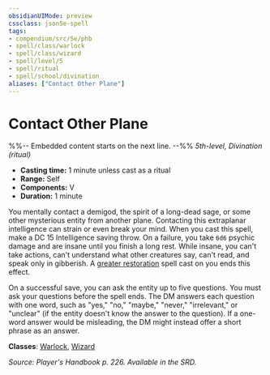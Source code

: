 ```yaml
---
obsidianUIMode: preview
cssclass: json5e-spell
tags:
- compendium/src/5e/phb
- spell/class/warlock
- spell/class/wizard
- spell/level/5
- spell/ritual
- spell/school/divination
aliases: ["Contact Other Plane"]
---
```

# Contact Other Plane
%%-- Embedded content starts on the next line. --%%
*5th-level, Divination (ritual)*  

- **Casting time:** 1 minute unless cast as a ritual
- **Range:** Self
- **Components:** V
- **Duration:** 1 minute

You mentally contact a demigod, the spirit of a long-dead sage, or some other mysterious entity from another plane. Contacting this extraplanar intelligence can strain or even break your mind. When you cast this spell, make a DC 15 Intelligence saving throw. On a failure, you take `6d6` psychic damage and are insane until you finish a long rest. While insane, you can't take actions, can't understand what other creatures say, can't read, and speak only in gibberish. A [greater restoration](/compendium/spells/greater-restoration.md) spell cast on you ends this effect.

On a successful save, you can ask the entity up to five questions. You must ask your questions before the spell ends. The DM answers each question with one word, such as "yes," "no," "maybe," "never," "irrelevant," or "unclear" (if the entity doesn't know the answer to the question). If a one-word answer would be misleading, the DM might instead offer a short phrase as an answer.

**Classes**: [Warlock](/compendium/classes/warlock.md), [Wizard](/compendium/classes/wizard.md)

*Source: Player's Handbook p. 226. Available in the SRD.*